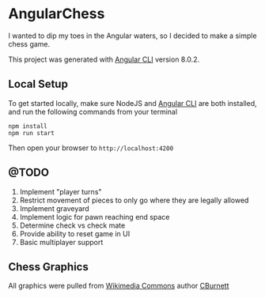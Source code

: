 # AngularChess

I wanted to dip my toes in the Angular waters, so I decided to make a simple chess game. 


This project was generated with [Angular CLI](https://github.com/angular/angular-cli) version 8.0.2.

## Local Setup

To get started locally, make sure NodeJS and [Angular CLI](https://github.com/angular/angular-cli) are both installed, and run the following commands from your terminal

```
npm install
npm run start
```

Then open your browser to `http://localhost:4200`

## @TODO

1. Implement "player turns"
1. Restrict movement of pieces to only go where they are legally allowed
1. Implement graveyard
1. Implement logic for pawn reaching end space
1. Determine check vs check mate
1. Provide ability to reset game in UI
1. Basic multiplayer support


## Chess Graphics 
All graphics were pulled from  [Wikimedia Commons](https://commons.wikimedia.org/wiki/Category:PNG_chess_pieces/Standard_transparent) author [CBurnett](https://en.wikipedia.org/wiki/User:Cburnett) 